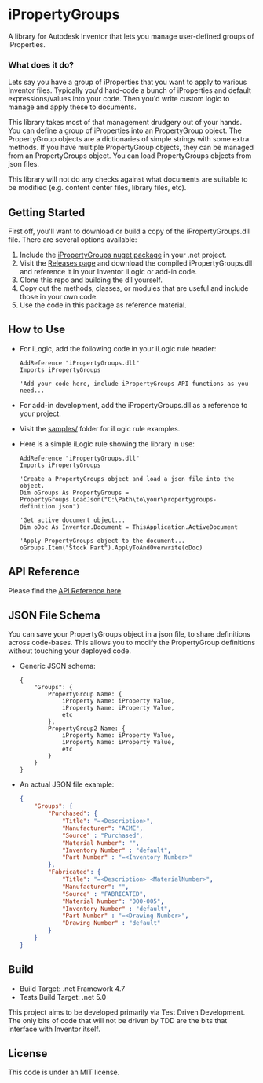# iPropertyGroups

A library for Autodesk Inventor that lets you manage user-defined groups of iProperties.

### What does it do?

Lets say you have a group of iProperties that you want to apply to various Inventor files.  Typically you'd hard-code a bunch of iProperties and default expressions/values into your code.  Then you'd write custom logic to manage and apply these to documents.

This library takes most of that management drudgery out of your hands. You can define a group of iProperties into an PropertyGroup object.  The PropertyGroup objects are a dictionaries of simple strings with some extra methods.  If you have multiple PropertyGroup objects, they can be managed from an PropertyGroups object.  You can load PropertyGroups objects from json files.

This library will not do any checks against what documents are suitable to be modified (e.g. content center files, library files, etc).


## Getting Started

First off, you'll want to download or build a copy of the iPropertyGroups.dll file. There are several options available:

1. Include the [iPropertyGroups nuget package](https://www.nuget.org/packages/JordanRobot.iPropertyGroups/) in your .net project.
2. Visit the [Releases page](https://github.com/jordanrobot/iPropertyGroups/releases) and download the compiled iPropertyGroups.dll and reference it in your Inventor iLogic or add-in code.
3. Clone this repo and building the dll yourself.
4. Copy out the methods, classes, or modules that are useful and include those in your own code.
5. Use the code in this package as reference material.

## How to Use

* For iLogic, add the following code in your iLogic rule header:

    ```VB
    AddReference "iPropertyGroups.dll"
    Imports iPropertyGroups
    
    'Add your code here, include iPropertyGroups API functions as you need...
    ```
* For add-in development, add the iPropertyGroups.dll as a reference to your project.
* Visit the [samples/](https://github.com/jordanrobot/iPropertyGroups/tree/main/samples) folder for iLogic rule examples.

* Here is a simple iLogic rule showing the library in use:

    ``` VB
    AddReference "iPropertyGroups.dll"
    Imports iPropertyGroups

    'Create a PropertyGroups object and load a json file into the object.
    Dim oGroups As PropertyGroups = PropertyGroups.LoadJson("C:\Path\to\your\propertygroups-definition.json")

    'Get active document object...
    Dim oDoc As Inventor.Document = ThisApplication.ActiveDocument

    'Apply PropertyGroups object to the document...
    oGroups.Item("Stock Part").ApplyToAndOverwrite(oDoc)
    ```

## API Reference

Please find the [API Reference here](https://jordanrobot.github.io/iPropertyGroups/api/iPropertyGroups.html).

## JSON File Schema

You can save your PropertyGroups object in a json file, to share definitions across code-bases.  This allows you to modify the PropertyGroup definitions without touching your deployed code.

* Generic JSON schema:

    ```
    {
        "Groups": {
            PropertyGroup Name: {
                iProperty Name: iProperty Value,
                iProperty Name: iProperty Value,
                etc
            },
            PropertyGroup2 Name: {
                iProperty Name: iProperty Value,
                iProperty Name: iProperty Value,
                etc
            }
        }
    }
    ```

* An actual JSON file example:

    ```JSON
    {
        "Groups": {
            "Purchased": {
                "Title": "=<Description>",
                "Manufacturer": "ACME",
                "Source" : "Purchased",
                "Material Number": "",
                "Inventory Number" : "default",
                "Part Number" : "=<Inventory Number>"
            },
            "Fabricated": {
                "Title": "=<Description> <MaterialNumber>",
                "Manufacturer": "",
                "Source" : "FABRICATED",
                "Material Number": "000-005",
                "Inventory Number" : "default",
                "Part Number" : "=<Drawing Number>",
                "Drawing Number" : "default"
            }
        }
    }
    ```

## Build

* Build Target: .net Framework 4.7
* Tests Build Target: .net 5.0

This project aims to be developed primarily via Test Driven Development. The only bits of code that will not be driven by TDD are the bits that interface with Inventor itself.


## License

This code is under an MIT license.
